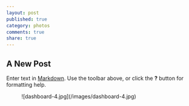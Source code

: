 ```yaml
---
layout: post
published: true
category: photos
comments: true
share: true
---
```


## A New Post

Enter text in [Markdown](http://daringfireball.net/projects/markdown/). Use the toolbar above, or click the **?** button for formatting help.
<figure>
![dashboard-4.jpg](/images/dashboard-4.jpg)
</figure>